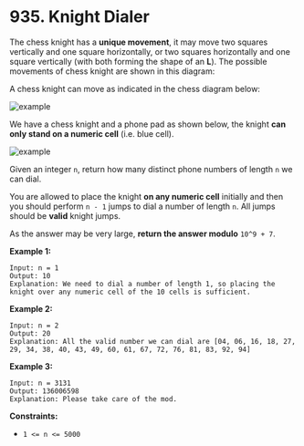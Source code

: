 # 935. Knight Dialer

The chess knight has a **unique movement**, it may move  two squares vertically and one square horizontally, or two squares  horizontally and one square vertically (with both forming the shape of  an **L**). The possible movements of chess knight are shown in this diagram:

A chess knight can move as indicated in the chess diagram below:

![example](https://assets.leetcode.com/uploads/2020/08/18/chess.jpg)

We have a chess knight and a phone pad as shown below, the knight **can only stand on a numeric cell** (i.e. blue cell).

![example](https://assets.leetcode.com/uploads/2020/08/18/phone.jpg)

Given an integer `n`, return how many distinct phone numbers of length `n` we can dial.

You are allowed to place the knight **on any numeric cell** initially and then you should perform `n - 1` jumps to dial a number of length `n`. All jumps should be **valid** knight jumps.

As the answer may be very large, **return the answer modulo** `10^9 + 7`.

**Example 1:**

```()
Input: n = 1
Output: 10
Explanation: We need to dial a number of length 1, so placing the knight over any numeric cell of the 10 cells is sufficient.
```

**Example 2:**

```()
Input: n = 2
Output: 20
Explanation: All the valid number we can dial are [04, 06, 16, 18, 27, 29, 34, 38, 40, 43, 49, 60, 61, 67, 72, 76, 81, 83, 92, 94]
```

**Example 3:**

```()
Input: n = 3131
Output: 136006598
Explanation: Please take care of the mod.
```

**Constraints:**

- `1 <= n <= 5000`
